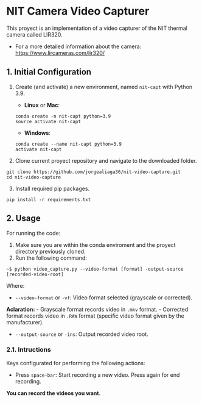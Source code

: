# NIT Camera Video Capturer

This proyect is an implementation of a video capturer of the NIT thermal camera called LIR320.

* For a more detailed information about the camera: https://www.lircameras.com/lir320/

## 1. Initial Configuration

1. Create (and activate) a new environment, named `nit-capt` with Python 3.9.

	- __Linux__ or __Mac__: 
	```
	conda create -n nit-capt python=3.9
	source activate nit-capt
	```
	- __Windows__: 
	```
	conda create --name nit-capt python=3.9
	activate nit-capt
	```

2. Clone current proyect repository and navigate to the downloaded folder.
```
git clone https://github.com/jorgealiaga36/nit-video-capture.git
cd nit-video-capture
```

3. Install required pip packages.
```
pip install -r requirements.txt
```

## 2. Usage

For running the code:

1. Make sure you are within the conda enviroment and the proyect directory previously cloned.
2. Run the following command:
```
~$ python video_capture.py --video-format [format] -output-source [recorded-video-root]
```

Where:
* `--video-format` or `-vf`: Video format selected (grayscale or corrected).

__Aclaration:__
       - Grayscale format records video in `.mkv` format. 
       - Corrected format records video in `.RAW` format (specific video format given by the manufacturer).
* `--output-source` or `-ins`: Output recorded video root.

### 2.1. Intructions

Keys configurated for performing the following actions:

* Press `space-bar`: Start recording a new video. Press again for end recording.

__**You can record the videos you want.**__






